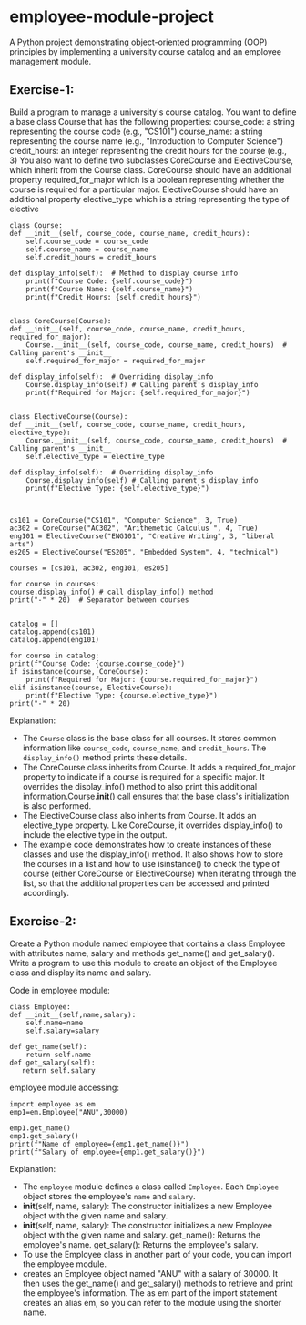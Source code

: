 # employee-module-project
A Python project demonstrating object-oriented programming (OOP) principles by implementing a university course catalog and an employee management module.

## Exercise-1:

Build a program to manage a university's course catalog. You want to define a base class Course that has the following properties: course_code: a string representing the course code (e.g., "CS101") course_name: a string representing the course name (e.g., "Introduction to Computer Science") credit_hours: an integer representing the credit hours for the course (e.g., 3) You also want to define two subclasses CoreCourse and ElectiveCourse, which inherit from the Course class. CoreCourse should have an additional property required_for_major which is a boolean representing whether the course is required for a particular major. ElectiveCourse should have an additional property elective_type which is a string representing the type of elective

    class Course:
    def __init__(self, course_code, course_name, credit_hours):
        self.course_code = course_code
        self.course_name = course_name
        self.credit_hours = credit_hours

    def display_info(self):  # Method to display course info
        print(f"Course Code: {self.course_code}")
        print(f"Course Name: {self.course_name}")
        print(f"Credit Hours: {self.credit_hours}")


    class CoreCourse(Course):
    def __init__(self, course_code, course_name, credit_hours, required_for_major):
        Course.__init__(self, course_code, course_name, credit_hours)  # Calling parent's __init__
        self.required_for_major = required_for_major

    def display_info(self):  # Overriding display_info
        Course.display_info(self) # Calling parent's display_info
        print(f"Required for Major: {self.required_for_major}")


    class ElectiveCourse(Course):
    def __init__(self, course_code, course_name, credit_hours, elective_type):
        Course.__init__(self, course_code, course_name, credit_hours)  # Calling parent's __init__
        self.elective_type = elective_type

    def display_info(self):  # Overriding display_info
        Course.display_info(self) # Calling parent's display_info
        print(f"Elective Type: {self.elective_type}")


 
    cs101 = CoreCourse("CS101", "Computer Science", 3, True)
    ac302 = CoreCourse("AC302", "Arithemetic Calculus ", 4, True)
    eng101 = ElectiveCourse("ENG101", "Creative Writing", 3, "liberal arts")
    es205 = ElectiveCourse("ES205", "Embedded System", 4, "technical")

    courses = [cs101, ac302, eng101, es205]

    for course in courses:
    course.display_info() # call display_info() method
    print("-" * 20)  # Separator between courses


    catalog = []
    catalog.append(cs101)
    catalog.append(eng101)
 
    for course in catalog:
    print(f"Course Code: {course.course_code}")
    if isinstance(course, CoreCourse):
        print(f"Required for Major: {course.required_for_major}")
    elif isinstance(course, ElectiveCourse):
        print(f"Elective Type: {course.elective_type}")
    print("-" * 20)

 Explanation:

  * The `Course` class is the base class for all courses.  It stores common information like `course_code`, `course_name`, and `credit_hours`.  The `display_info()` method prints these details.
  * The CoreCourse class inherits from Course. It adds a required_for_major property to indicate if a course is required for a specific major.  It overrides the display_info() method to also print this
    additional information.Course.__init__() call ensures that the base class's initialization is also performed.
  * The ElectiveCourse class also inherits from Course. It adds an elective_type property.  Like CoreCourse, it overrides display_info() to include the elective type in the output.
  * The example code demonstrates how to create instances of these classes and use the display_info() method.  It also shows how to store the courses in a list and how to use isinstance() to check the 
    type of course (either CoreCourse or ElectiveCourse) when iterating through the list, so that the additional properties can be accessed and printed accordingly.


## Exercise-2:

Create a Python module named employee that contains a class Employee with attributes name, salary and methods get_name() and get_salary(). Write a program to use this module to create an object of the Employee class and display its name and salary.

Code in employee module:

    class Employee:
    def __init__(self,name,salary):
        self.name=name
        self.salary=salary

    def get_name(self):
        return self.name
    def get_salary(self):
       return self.salary

employee module accessing:

    import employee as em
    emp1=em.Employee("ANU",30000)

    emp1.get_name()
    emp1.get_salary()
    print(f"Name of employee={emp1.get_name()}")
    print(f"Salary of employee={emp1.get_salary()}")


Explanation:

 * The `employee` module defines a class called `Employee`.  Each `Employee` object stores the employee's `name` and `salary`.
 * __init__(self, name, salary): The constructor initializes a new Employee object with the given name and salary.
 * __init__(self, name, salary): The constructor initializes a new Employee object with the given name and salary.
   get_name(): Returns the employee's name.
   get_salary(): Returns the employee's salary.
 * To use the Employee class in another part of your code, you can import the employee module.
 * creates an Employee object named "ANU" with a salary of 30000.  It then uses the get_name() and get_salary() methods to retrieve and print the employee's information.  The as em part of the import 
   statement creates an alias em, so you can refer to the module using the shorter name.




  
   


